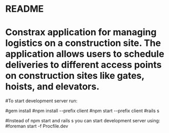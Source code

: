 # README
# Constrax application for managing logistics on a construction site. The application allows users to schedule deliveries to different access points on construction sites like gates, hoists, and elevators. 

#To start development server run:

#gem install 
#npm install --prefix client
#npm start --prefix client
#rails s

#Instead of npm start and rails s you can start development server using:
#foreman start -f Procfile.dev

